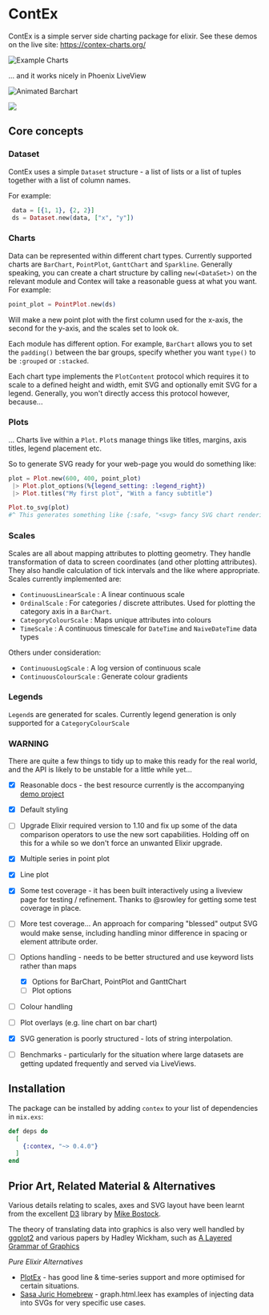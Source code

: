 # ContEx

ContEx is a simple server side charting package for elixir. See these demos on the live site: https://contex-charts.org/

![Example Charts](./samples/mashup.png "Example Charts")

... and it works nicely in Phoenix LiveView

![Animated Barchart](./samples/rolling.gif "Animated Barchart")

![](https://github.com/mindok/contex/workflows/CI/badge.svg)

## Core concepts

### Dataset 
ContEx uses a simple `Dataset` structure - a list of lists or a list of tuples together with a list of column names.

For example:
```elixir
 data = [{1, 1}, {2, 2}]
 ds = Dataset.new(data, ["x", "y"])
```

### Charts
Data can be represented within different chart types. Currently supported charts are `BarChart`, `PointPlot`, `GanttChart` and `Sparkline`. Generally speaking, you can create a chart structure by calling `new(<DataSet>)` on the relevant module and Contex will take a reasonable guess at what you want. For example:

```elixir
point_plot = PointPlot.new(ds)
```

Will make a new point plot with the first column used for the x-axis, the second for the y-axis, and the scales set to look ok.

Each module has different option. For example, `BarChart` allows you to set the `padding()` between the bar groups, specify whether you want `type()` to be `:grouped` or `:stacked`.

Each chart type implements the `PlotContent` protocol which requires it to scale to a defined height and width, emit SVG and optionally emit SVG for a legend. Generally, you won't directly access this protocol however, because...

### Plots
... Charts live within a `Plot`. `Plot`s manage things like titles, margins, axis titles, legend placement etc.

So to generate SVG ready for your web-page you would do something like:

```elixir
plot = Plot.new(600, 400, point_plot)
 |> Plot.plot_options(%{legend_setting: :legend_right})
 |> Plot.titles("My first plot", "With a fancy subtitle")

Plot.to_svg(plot) 
#^ This generates something like {:safe, "<svg> fancy SVG chart rendering stuff representing your plot</svg>"}
``` 

### Scales
Scales are all about mapping attributes to plotting geometry. They handle transformation of data to screen coordinates (and other plotting attributes). They also handle calculation of tick intervals and the like where appropriate. Scales currently implemented are:

- `ContinuousLinearScale` : A linear continuous scale
- `OrdinalScale` : For categories / discrete attributes. Used for plotting the category axis in a `BarChart`.
- `CategoryColourScale` : Maps unique attributes into colours
- `TimeScale` : A continuous timescale for `DateTime` and `NaiveDateTime` data types

Others under consideration:
 - `ContinuousLogScale` : A log version of continuous scale
 - `ContinuousColourScale` : Generate colour gradients


### Legends
`Legend`s are generated for scales. Currently legend generation is only supported for a `CategoryColourScale`

### WARNING
There are quite a few things to tidy up to make this ready for the real world, and the API is likely to be unstable for a little while yet...

- [x] Reasonable docs - the best resource currently is the accompanying [demo project](https://github.com/mindok/contex-samples)
- [x] Default styling
- [ ] Upgrade Elixir required version to 1.10 and fix up some of the data comparison operators to use the new sort capabilities. Holding off on this for a while so we don't force an unwanted Elixir upgrade.
- [x] Multiple series in point plot
- [x] Line plot
- [x] Some test coverage - it has been built interactively using a liveview page for testing / refinement. Thanks to @srowley for getting some test coverage in place.
- [ ] More test coverage... An approach for comparing "blessed" output SVG would make sense, including handling minor difference in spacing or element attribute order.
- [ ] Options handling - needs to be better structured and use keyword lists rather than maps
  - [x] Options for BarChart, PointPlot and GanttChart
  - [ ] Plot options
- [ ] Colour handling
- [ ] Plot overlays (e.g. line chart on bar chart)
- [x] SVG generation is poorly structured - lots of string interpolation. 
- [ ] Benchmarks - particularly for the situation where large datasets are getting updated frequently and served via LiveViews.


## Installation

The package can be installed
by adding `contex` to your list of dependencies in `mix.exs`:

```elixir
def deps do
  [
    {:contex, "~> 0.4.0"}
  ]
end
```

## Prior Art, Related Material & Alternatives
Various details relating to scales, axes and SVG layout have been learnt from the excellent [D3](https://d3js.org/) library by [Mike Bostock](https://github.com/mbostock).

The theory of translating data into graphics is also very well handled by [ggplot2](https://ggplot2.tidyverse.org/) and various papers by Hadley Wickham, such as [A Layered Grammar of Graphics](http://vita.had.co.nz/papers/layered-grammar.pdf)

_Pure Elixir Alternatives_

- [PlotEx](https://github.com/elcritch/plotex) - has good line & time-series support and more optimised for certain situations.
- [Sasa Juric Homebrew](https://github.com/sasa1977/demo_system/) - graph.html.leex has examples of injecting data into SVGs for very specific use cases. 









